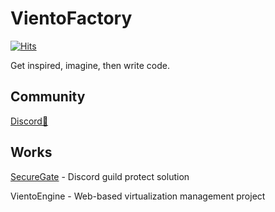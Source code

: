 # VientoFactory
[![Hits](https://hits.seeyoufarm.com/api/count/incr/badge.svg?url=https%3A%2F%2Fgithub.com%2Fsecuregate-org&count_bg=%2379C83D&title_bg=%23555555&icon=&icon_color=%23E7E7E7&title=hits&edge_flat=false)](https://hits.seeyoufarm.com)

Get inspired, imagine, then write code.

## Community
[Discord💬](https://securegate.gg/official)

## Works
[SecureGate](https://github.com/vientofactory/SecureGate-Lite) - Discord guild protect solution

VientoEngine - Web-based virtualization management project
